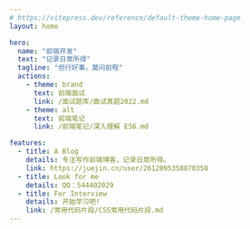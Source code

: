 ```yaml
---
# https://vitepress.dev/reference/default-theme-home-page
layout: home

hero:
  name: "前端开发"
  text: "记录日常所得"
  tagline: "但行好事，莫问前程"
  actions:
    - theme: brand
      text: 前端面试
      link: /面试题库/面试真题2022.md
    - theme: alt
      text: 前端笔记
      link: /前端笔记/深入理解 ES6.md

features:
  - title: A Blog
    details: 专注写作前端博客，记录日常所得。
    link: https://juejin.cn/user/2612095358870350
  - title: Look for me
    details: QQ：544402029
  - title: For Interview
    details: 开始学习吧!
    link: /常用代码片段/CSS常用代码片段.md
---
```


